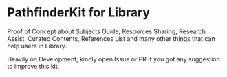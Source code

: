# PathfinderKit for Library

Proof of Concept about Subjects Guide, Resources Sharing, Research Assist, Curated Contents, References List and many other things that can help users in Library.

Heavily on Development, kindly open Issue or PR if you got any suggestion to improve this kit.
